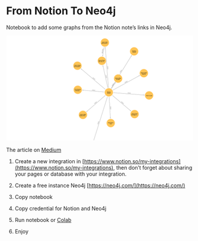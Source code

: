 # From Notion To Neo4j

Notebook to add some graphs from the Notion note’s links in Neo4j. 

![Neo4j](/img.png?raw=true "Neo4j Bloom for visualize connection between notes in Notion")

The article on [Medium](https://medium.com/@ivanyufryakov/from-notion-to-neo4j-70a288976813) 

1. Create a new integration in [https://www.notion.so/my-integrations](https://www.notion.so/my-integrations), then don’t forget about sharing your pages or database with your integration.

2. Create a free instance Neo4j [https://neo4j.com/](https://neo4j.com/)

3. Copy notebook

4. Copy credential for Notion and Neo4j

5. Run notebook or [Colab](https://colab.research.google.com/drive/1DRdewHoY6GkZUjtkUUzQq1eWnznOjot2?usp=sharing)

6. Enjoy
